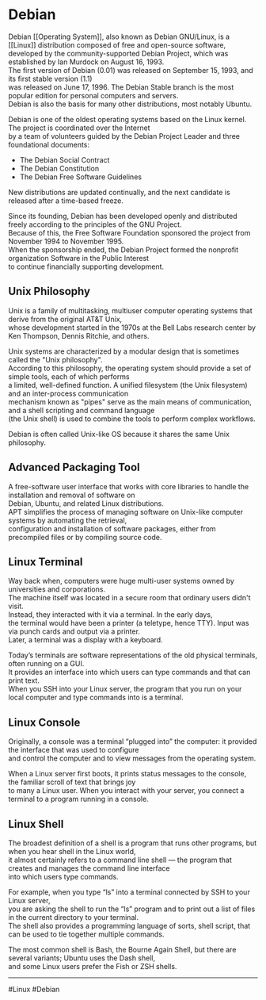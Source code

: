 # Debian  
Debian [[Operating System]], also known as Debian GNU/Linux, is a [[Linux]] distribution composed of free and open-source software,  
developed by the community-supported Debian Project, which was established by Ian Murdock on August 16, 1993.  
The first version of Debian (0.01) was released on September 15, 1993, and its first stable version (1.1)  
was released on June 17, 1996. The Debian Stable branch is the most popular edition for personal computers and servers.  
Debian is also the basis for many other distributions, most notably Ubuntu.  
  
Debian is one of the oldest operating systems based on the Linux kernel. The project is coordinated over the Internet  
by a team of volunteers guided by the Debian Project Leader and three foundational documents:  
- The Debian Social Contract  
- The Debian Constitution  
- The Debian Free Software Guidelines  
  
New distributions are updated continually, and the next candidate is released after a time-based freeze.  
  
Since its founding, Debian has been developed openly and distributed freely according to the principles of the GNU Project.  
Because of this, the Free Software Foundation sponsored the project from November 1994 to November 1995.  
When the sponsorship ended, the Debian Project formed the nonprofit organization Software in the Public Interest  
to continue financially supporting development.  
  
## Unix Philosophy  
Unix is a family of multitasking, multiuser computer operating systems that derive from the original AT&T Unix,  
whose development started in the 1970s at the Bell Labs research center by Ken Thompson, Dennis Ritchie, and others.  
  
Unix systems are characterized by a modular design that is sometimes called the "Unix philosophy".  
According to this philosophy, the operating system should provide a set of simple tools, each of which performs  
a limited, well-defined function. A unified filesystem (the Unix filesystem) and an inter-process communication  
mechanism known as "pipes" serve as the main means of communication, and a shell scripting and command language  
(the Unix shell) is used to combine the tools to perform complex workflows.  
  
Debian is often called Unix-like OS because it shares the same Unix philosophy.  
  
  
## Advanced Packaging Tool  
A free-software user interface that works with core libraries to handle the installation and removal of software on  
Debian, Ubuntu, and related Linux distributions.  
APT simplifies the process of managing software on Unix-like computer systems by automating the retrieval,  
configuration and installation of software packages, either from precompiled files or by compiling source code.  
  
  
## Linux Terminal  
Way back when, computers were huge multi-user systems owned by universities and corporations.  
The machine itself was located in a secure room that ordinary users didn't visit.  
Instead, they interacted with it via a terminal. In the early days,  
the terminal would have been a printer (a teletype, hence TTY). Input was via punch cards and output via a printer.  
Later, a terminal was a display with a keyboard.  
  
Today’s terminals are software representations of the old physical terminals, often running on a GUI.  
It provides an interface into which users can type commands and that can print text.  
When you SSH into your Linux server, the program that you run on your local computer and type commands into is a terminal.  
  
  
## Linux Console  
Originally, a console was a terminal “plugged into” the computer: it provided the interface that was used to configure  
and control the computer and to view messages from the operating system.  
  
When a Linux server first boots, it prints status messages to the console, the familiar scroll of text that brings joy  
to many a Linux user. When you interact with your server, you connect a terminal to a program running in a console.  
  
  
## Linux Shell  
The broadest definition of a shell is a program that runs other programs, but when you hear shell in the Linux world,  
it almost certainly refers to a command line shell — the program that creates and manages the command line interface  
into which users type commands.  
  
For example, when you type “ls” into a terminal connected by SSH to your Linux server,  
you are asking the shell to run the “ls” program and to print out a list of files in the current directory to your terminal.  
The shell also provides a programming language of sorts, shell script, that can be used to tie together multiple commands.  
  
The most common shell is Bash, the Bourne Again Shell, but there are several variants; Ubuntu uses the Dash shell,  
and some Linux users prefer the Fish or ZSH shells.


---
#Linux #Debian